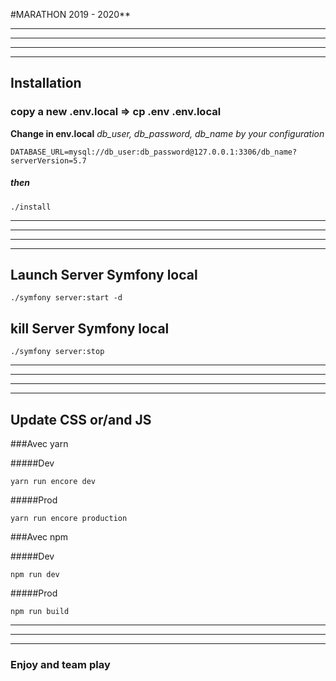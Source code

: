 #MARATHON 2019 - 2020**

___
___
___
___

## Installation

### copy a new .env.local => cp .env .env.local


**Change in env.local** *db_user, db_password, db_name by your configuration*


```
DATABASE_URL=mysql://db_user:db_password@127.0.0.1:3306/db_name?serverVersion=5.7
```

##### then

```
./install
```

___
___
___
___

## Launch Server Symfony local
```
./symfony server:start -d
```

## kill Server Symfony local
```
./symfony server:stop
```


___
___
___
___

## Update CSS or/and JS

###Avec yarn

#####Dev

```
yarn run encore dev
```

#####Prod

```
yarn run encore production
```

###Avec npm

#####Dev
```
npm run dev
```

#####Prod

```
npm run build
```



___
___
___

### Enjoy and team play
